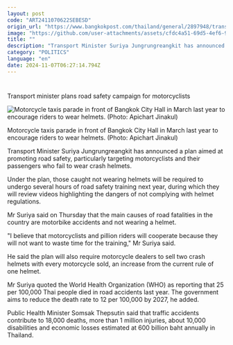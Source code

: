 ```yaml
---
layout: post
code: "ART2411070622SEBESD"
origin_url: "https://www.bangkokpost.com/thailand/general/2897948/transport-minister-plans-road-safety-campaign-for-motorcyclists"
image: "https://github.com/user-attachments/assets/cfdc4a51-69d5-4ef6-9fc4-6e1b1f73ed01"
title: ""
description: "Transport Minister Suriya Jungrungreangkit has announced a plan aimed at promoting road safety, particularly targeting motorcyclists and their passengers who fail to wear crash helmets."
category: "POLITICS"
language: "en"
date: 2024-11-07T06:27:14.794Z
---
```


# 

Transport minister plans road safety campaign for motorcyclists

![Motorcycle taxis parade in front of Bangkok City Hall in March last year to encourage riders to wear helmets. (Photo: Apichart Jinakul)](https://github.com/user-attachments/assets/9da69612-a267-47dc-adff-405dc59408e0)

Motorcycle taxis parade in front of Bangkok City Hall in March last year to encourage riders to wear helmets. (Photo: Apichart Jinakul)

Transport Minister Suriya Jungrungreangkit has announced a plan aimed at promoting road safety, particularly targeting motorcyclists and their passengers who fail to wear crash helmets.

Under the plan, those caught not wearing helmets will be required to undergo several hours of road safety training next year, during which they will review videos highlighting the dangers of not complying with helmet regulations.

Mr Suriya said on Thursday that the main causes of road fatalities in the country are motorbike accidents and not wearing a helmet.

"I believe that motorcyclists and pillion riders will cooperate because they will not want to waste time for the training," Mr Suriya said.

He said the plan will also require motorcycle dealers to sell two crash helmets with every motorcycle sold, an increase from the current rule of one helmet.

Mr Suriya quoted the World Health Organization (WHO) as reporting that 25 per 100,000 Thai people died in road accidents last year. The government aims to reduce the death rate to 12 per 100,000 by 2027, he added.

Public Health Minister Somsak Thepsutin said that traffic accidents contribute to 18,000 deaths, more than 1 million injuries, about 10,000 disabilities and economic losses estimated at 600 billion baht annually in Thailand.